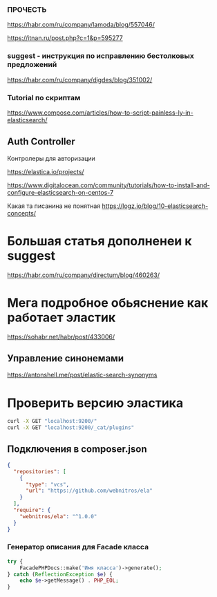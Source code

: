 ### ПРОЧЕСТЬ
https://habr.com/ru/company/lamoda/blog/557046/

https://itnan.ru/post.php?c=1&p=595277
### suggest - инструкция по исправлению бестолковых предложений
https://habr.com/ru/company/digdes/blog/351002/


### Tutorial по скриптам
https://www.compose.com/articles/how-to-script-painless-ly-in-elasticsearch/

## Auth Controller

Контролеры для авторизации

https://elastica.io/projects/

https://www.digitalocean.com/community/tutorials/how-to-install-and-configure-elasticsearch-on-centos-7

Какая та писанина не понятная
https://logz.io/blog/10-elasticsearch-concepts/

# Большая статья дополненеи к suggest
https://habr.com/ru/company/directum/blog/460263/

# Мега подробное обьяснение как работает эластик

https://sohabr.net/habr/post/433006/


## Управление синонемами
https://antonshell.me/post/elastic-search-synonyms

# Проверить версию эластика

```bash
curl -X GET "localhost:9200/"
curl -X GET "localhost:9200/_cat/plugins"
```

## Подключения в composer.json

```json
{
  "repositories": [
    {
      "type": "vcs",
      "url": "https://github.com/webnitros/ela"
    }
  ],
  "require": {
    "webnitros/ela": "^1.0.0"
  }
}
```

### Генератор описания для Facade класса

```php
try {
    FacadePHPDocs::make('Имя класса')->generate();
} catch (ReflectionException $e) {
    echo $e->getMessage() . PHP_EOL;
}
```


